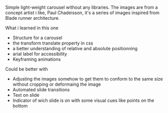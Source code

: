 Simple light-weight carousel without any libraries.
The images are from a concept artist i like, Paul Chadeisson, it's a series of images inspired from Blade runner architecture.

What i learned in this one

<ul>
    <li>Structure for a carousel</li>
    <li>the transform translate property in css</li>
    <li>a better understanding of relative and absolute positionning</li>
    <li>arial label for accessibility</li>
    <li>Keyframing animations</li>
</ul>

Could be better with 

<ul>
    <li>Adjusting the images somehow to get them to conform to the same size without cropping or deformaing the image</li>
    <li>Automated slide transitions</li>
    <li>Text on slide</li>
    <li>Indicator of wich slide is on with some visual cues like points on the bottom</li>
</ul>